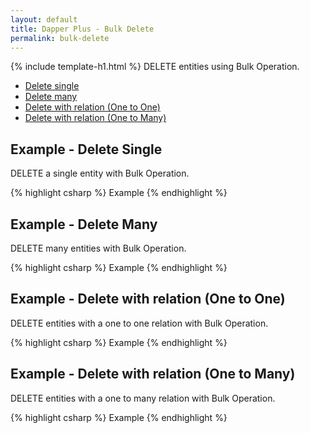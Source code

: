 ```yaml
---
layout: default
title: Dapper Plus - Bulk Delete
permalink: bulk-delete
---
```


{% include template-h1.html %}
DELETE entities using Bulk Operation.

- [Delete single](#example---delete-single)
- [Delete many](#example---delete-many)
- [Delete with relation (One to One)](#example---delete-with-relation-one-to-one)
- [Delete with relation (One to Many)](#example---delete-with-relation-one-to-many)

## Example - Delete Single
DELETE a single entity with Bulk Operation.

{% highlight csharp %}
Example
{% endhighlight %}

## Example - Delete Many
DELETE many entities with Bulk Operation.

{% highlight csharp %}
Example
{% endhighlight %}

## Example - Delete with relation (One to One)
DELETE entities with a one to one relation with Bulk Operation.

{% highlight csharp %}
Example
{% endhighlight %}

## Example - Delete with relation (One to Many)
DELETE entities with a one to many relation with Bulk Operation.

{% highlight csharp %}
Example
{% endhighlight %}
